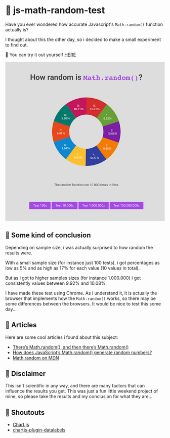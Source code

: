 # 🚀 js-math-random-test
Have you ever wondered how accurate Javascript's `Math.random()` function actually is?

I thought about this the other day, so i decided to make a small experiment to find out.

🧪 You can try it out yourself [HERE](https://boguz.github.io/js-math-random-test/)

![Screenshot of the tests](mathRandomExample_small.jpg)

## 🧠 Some kind of conclusion
Depending on sample size, i was actually surprised to how random the results were.

With a small sample size (for instance just 100 tests), i got percentages as low as 5% and as high as 17% for each value (10 values in total).

But as i got to higher samples sizes (for instance 1.000.000) i got consistently values between 9.92% and 10.08%.

I have made these test using Chrome. As i understand it, it is actually the browser that implements how the `Math.random()` works, so there may be some differences between the browsers. It would be nice to test this some day...

## 📘 Articles
Here are some cool articles i found about this subject:
- [There’s Math.random(), and then there’s Math.random()](https://v8.dev/blog/math-random#:~:text=with%20ECMAScript%20internals-,Math.,This%20function%20takes%20no%20arguments.)
- [How does JavaScript’s Math.random() generate random numbers?](https://hackernoon.com/how-does-javascripts-math-random-generate-random-numbers-ef0de6a20131)
- [Math.random on MDN](https://developer.mozilla.org/en-US/docs/Web/JavaScript/Reference/Global_Objects/Math/random)


## 🦺 Disclaimer
This isn't scientific in any way, and there are many factors that can influence the results you get. This was just a fun little weekend project of mine, so please take the results and my conclusion for what they are...


## 📣 Shoutouts
- [Chart.js](https://www.chartjs.org/)
- [chartjs-plugin-datalabels](https://chartjs-plugin-datalabels.netlify.app/guide/)
